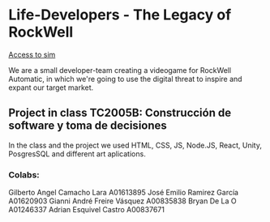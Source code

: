 # Life-Developers - The Legacy of RockWell
[Access to sim](https://life-developers.vercel.app/)

We are a small developer-team creating a videogame for RockWell Automatic, in which we're going to use the digital threat to inspire and expant our target market.
## Project in class TC2005B: Construcción de software y toma de decisiones
In the class and the project we used HTML, CSS, JS, Node.JS, React, Unity, PosgresSQL and different art aplications.

### Colabs:
Gilberto Angel Camacho Lara A01613895
José Emilio Ramirez García A01620903
Gianni André Freire Vásquez A00835838
Bryan De La O A01246337
Adrian Esquivel Castro A00837671
